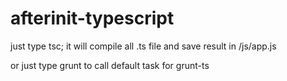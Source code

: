 # afterinit-typescript
just type tsc; it will compile all .ts file and save result in /js/app.js

or just type grunt to call default task for grunt-ts

